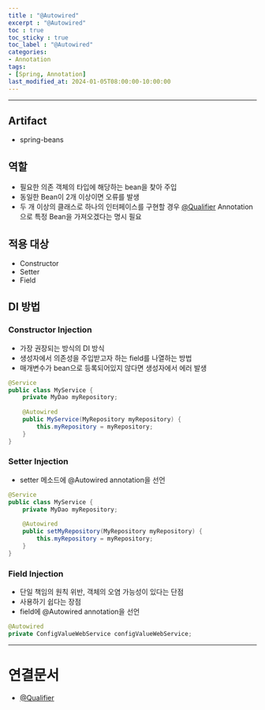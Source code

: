 ```yaml
---
title : "@Autowired"
excerpt : "@Autowired"
toc : true
toc_sticky : true
toc_label : "@Autowired"
categories:
- Annotation
tags:
- [Spring, Annotation]
last_modified_at: 2024-01-05T08:00:00-10:00:00
---
```

  
---
  
## Artifact
- spring-beans
  
## 역할
- 필요한 의존 객체의 타입에 해당하는 bean을 찾아 주입
- 동일한 Bean이 2개 이상이면 오류를 발생
- 두 개 이상의 클래스로 하나의 인터페이스를 구현할 경우 [@Qualifier](../../annotation/annotation-@Qualifier) Annotation으로 특정 Bean을 가져오겠다는 명시 필요
  
## 적용 대상
- Constructor
- Setter
- Field
  
## DI 방법
  
### Constructor Injection
- 가장 권장되는 방식의 DI 방식
- 생성자에서 의존성을 주입받고자 하는 field를 나열하는 방법
- 매개변수가 bean으로 등록되어있지 않다면 생성자에서 에러 발생
  
```java
@Service
public class MyService {
	private MyDao myRepository;
	
	@Autowired 
	public MyService(MyRepository myRepository) { 
		this.myRepository = myRepository; 
	}
}
```
  
### Setter Injection
- setter 메소드에 @Autowired annotation을 선언
  
```java
@Service
public class MyService {
	private MyDao myRepository;
	
	@Autowired
	public setMyRepository(MyRepository myRepository) { 
		this.myRepository = myRepository; 
	}
}
```
  
### Field Injection
- 단일 책임의 원칙 위반, 객체의 오염 가능성이 있다는 단점
- 사용하기 쉽다는 장점
- field에 @Autowired annotation을 선언
  
```java
@Autowired  
private ConfigValueWebService configValueWebService;
```

---
  
# 연결문서
- [@Qualifier](../../annotation/annotation-@Qualifier)